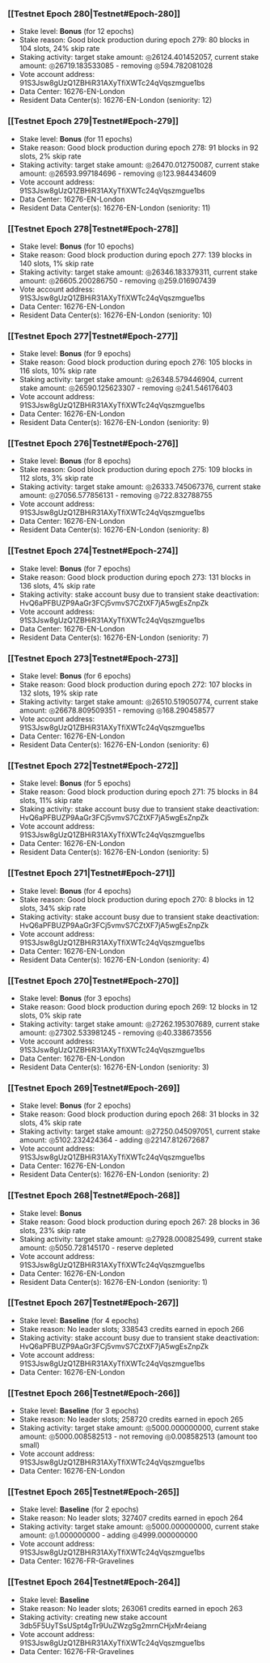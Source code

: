 ### [[Testnet Epoch 280|Testnet#Epoch-280]]
* Stake level: **Bonus** (for 12 epochs)
* Stake reason: Good block production during epoch 279: 80 blocks in 104 slots, 24% skip rate
* Staking activity: target stake amount: ◎26124.401452057, current stake amount: ◎26719.183533085 - removing ◎594.782081028
* Vote account address: 91S3Jsw8gUzQ1ZBHiR31AXyTfiXWTc24qVqszmgue1bs
* Data Center: 16276-EN-London
* Resident Data Center(s): 16276-EN-London (seniority: 12)
### [[Testnet Epoch 279|Testnet#Epoch-279]]
* Stake level: **Bonus** (for 11 epochs)
* Stake reason: Good block production during epoch 278: 91 blocks in 92 slots, 2% skip rate
* Staking activity: target stake amount: ◎26470.012750087, current stake amount: ◎26593.997184696 - removing ◎123.984434609
* Vote account address: 91S3Jsw8gUzQ1ZBHiR31AXyTfiXWTc24qVqszmgue1bs
* Data Center: 16276-EN-London
* Resident Data Center(s): 16276-EN-London (seniority: 11)
### [[Testnet Epoch 278|Testnet#Epoch-278]]
* Stake level: **Bonus** (for 10 epochs)
* Stake reason: Good block production during epoch 277: 139 blocks in 140 slots, 1% skip rate
* Staking activity: target stake amount: ◎26346.183379311, current stake amount: ◎26605.200286750 - removing ◎259.016907439
* Vote account address: 91S3Jsw8gUzQ1ZBHiR31AXyTfiXWTc24qVqszmgue1bs
* Data Center: 16276-EN-London
* Resident Data Center(s): 16276-EN-London (seniority: 10)
### [[Testnet Epoch 277|Testnet#Epoch-277]]
* Stake level: **Bonus** (for 9 epochs)
* Stake reason: Good block production during epoch 276: 105 blocks in 116 slots, 10% skip rate
* Staking activity: target stake amount: ◎26348.579446904, current stake amount: ◎26590.125623307 - removing ◎241.546176403
* Vote account address: 91S3Jsw8gUzQ1ZBHiR31AXyTfiXWTc24qVqszmgue1bs
* Data Center: 16276-EN-London
* Resident Data Center(s): 16276-EN-London (seniority: 9)
### [[Testnet Epoch 276|Testnet#Epoch-276]]
* Stake level: **Bonus** (for 8 epochs)
* Stake reason: Good block production during epoch 275: 109 blocks in 112 slots, 3% skip rate
* Staking activity: target stake amount: ◎26333.745067376, current stake amount: ◎27056.577856131 - removing ◎722.832788755
* Vote account address: 91S3Jsw8gUzQ1ZBHiR31AXyTfiXWTc24qVqszmgue1bs
* Data Center: 16276-EN-London
* Resident Data Center(s): 16276-EN-London (seniority: 8)
### [[Testnet Epoch 274|Testnet#Epoch-274]]
* Stake level: **Bonus** (for 7 epochs)
* Stake reason: Good block production during epoch 273: 131 blocks in 136 slots, 4% skip rate
* Staking activity: stake account busy due to transient stake deactivation: HvQ6aPFBUZP9AaGr3FCj5vmvS7CZtXF7jA5wgEsZnpZk
* Vote account address: 91S3Jsw8gUzQ1ZBHiR31AXyTfiXWTc24qVqszmgue1bs
* Data Center: 16276-EN-London
* Resident Data Center(s): 16276-EN-London (seniority: 7)
### [[Testnet Epoch 273|Testnet#Epoch-273]]
* Stake level: **Bonus** (for 6 epochs)
* Stake reason: Good block production during epoch 272: 107 blocks in 132 slots, 19% skip rate
* Staking activity: target stake amount: ◎26510.519050774, current stake amount: ◎26678.809509351 - removing ◎168.290458577
* Vote account address: 91S3Jsw8gUzQ1ZBHiR31AXyTfiXWTc24qVqszmgue1bs
* Data Center: 16276-EN-London
* Resident Data Center(s): 16276-EN-London (seniority: 6)
### [[Testnet Epoch 272|Testnet#Epoch-272]]
* Stake level: **Bonus** (for 5 epochs)
* Stake reason: Good block production during epoch 271: 75 blocks in 84 slots, 11% skip rate
* Staking activity: stake account busy due to transient stake deactivation: HvQ6aPFBUZP9AaGr3FCj5vmvS7CZtXF7jA5wgEsZnpZk
* Vote account address: 91S3Jsw8gUzQ1ZBHiR31AXyTfiXWTc24qVqszmgue1bs
* Data Center: 16276-EN-London
* Resident Data Center(s): 16276-EN-London (seniority: 5)
### [[Testnet Epoch 271|Testnet#Epoch-271]]
* Stake level: **Bonus** (for 4 epochs)
* Stake reason: Good block production during epoch 270: 8 blocks in 12 slots, 34% skip rate
* Staking activity: stake account busy due to transient stake deactivation: HvQ6aPFBUZP9AaGr3FCj5vmvS7CZtXF7jA5wgEsZnpZk
* Vote account address: 91S3Jsw8gUzQ1ZBHiR31AXyTfiXWTc24qVqszmgue1bs
* Data Center: 16276-EN-London
* Resident Data Center(s): 16276-EN-London (seniority: 4)
### [[Testnet Epoch 270|Testnet#Epoch-270]]
* Stake level: **Bonus** (for 3 epochs)
* Stake reason: Good block production during epoch 269: 12 blocks in 12 slots, 0% skip rate
* Staking activity: target stake amount: ◎27262.195307689, current stake amount: ◎27302.533981245 - removing ◎40.338673556
* Vote account address: 91S3Jsw8gUzQ1ZBHiR31AXyTfiXWTc24qVqszmgue1bs
* Data Center: 16276-EN-London
* Resident Data Center(s): 16276-EN-London (seniority: 3)
### [[Testnet Epoch 269|Testnet#Epoch-269]]
* Stake level: **Bonus** (for 2 epochs)
* Stake reason: Good block production during epoch 268: 31 blocks in 32 slots, 4% skip rate
* Staking activity: target stake amount: ◎27250.045097051, current stake amount: ◎5102.232424364 - adding ◎22147.812672687
* Vote account address: 91S3Jsw8gUzQ1ZBHiR31AXyTfiXWTc24qVqszmgue1bs
* Data Center: 16276-EN-London
* Resident Data Center(s): 16276-EN-London (seniority: 2)
### [[Testnet Epoch 268|Testnet#Epoch-268]]
* Stake level: **Bonus**
* Stake reason: Good block production during epoch 267: 28 blocks in 36 slots, 23% skip rate
* Staking activity: target stake amount: ◎27928.000825499, current stake amount: ◎5050.728145170 - reserve depleted
* Vote account address: 91S3Jsw8gUzQ1ZBHiR31AXyTfiXWTc24qVqszmgue1bs
* Data Center: 16276-EN-London
* Resident Data Center(s): 16276-EN-London (seniority: 1)
### [[Testnet Epoch 267|Testnet#Epoch-267]]
* Stake level: **Baseline** (for 4 epochs)
* Stake reason: No leader slots; 338543 credits earned in epoch 266
* Staking activity: stake account busy due to transient stake deactivation: HvQ6aPFBUZP9AaGr3FCj5vmvS7CZtXF7jA5wgEsZnpZk
* Vote account address: 91S3Jsw8gUzQ1ZBHiR31AXyTfiXWTc24qVqszmgue1bs
* Data Center: 16276-EN-London
### [[Testnet Epoch 266|Testnet#Epoch-266]]
* Stake level: **Baseline** (for 3 epochs)
* Stake reason: No leader slots; 258720 credits earned in epoch 265
* Staking activity: target stake amount: ◎5000.000000000, current stake amount: ◎5000.008582513 - not removing ◎0.008582513 (amount too small)
* Vote account address: 91S3Jsw8gUzQ1ZBHiR31AXyTfiXWTc24qVqszmgue1bs
* Data Center: 16276-EN-London
### [[Testnet Epoch 265|Testnet#Epoch-265]]
* Stake level: **Baseline** (for 2 epochs)
* Stake reason: No leader slots; 327407 credits earned in epoch 264
* Staking activity: target stake amount: ◎5000.000000000, current stake amount: ◎1.000000000 - adding ◎4999.000000000
* Vote account address: 91S3Jsw8gUzQ1ZBHiR31AXyTfiXWTc24qVqszmgue1bs
* Data Center: 16276-FR-Gravelines
### [[Testnet Epoch 264|Testnet#Epoch-264]]
* Stake level: **Baseline**
* Stake reason: No leader slots; 263061 credits earned in epoch 263
* Staking activity: creating new stake account 3db5F5UyTSsUSpt4gTr9UuZWzgSg2mrnCHjxMr4eiang
* Vote account address: 91S3Jsw8gUzQ1ZBHiR31AXyTfiXWTc24qVqszmgue1bs
* Data Center: 16276-FR-Gravelines